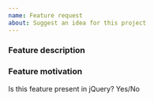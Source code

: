 ```yaml
---
name: Feature request
about: Suggest an idea for this project
---
```


<!-- Please search existing issues to avoid creating duplicates -->

### Feature description

<!-- Describe the feature you'd like -->

### Feature motivation

<!-- Why do you want this? -->

Is this feature present in jQuery? Yes/No
